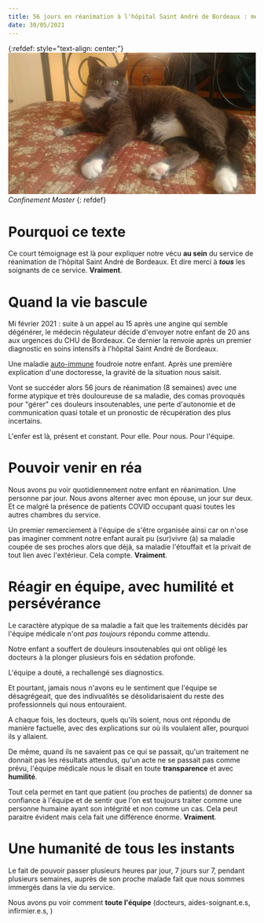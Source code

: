 ```yaml
---
title: 56 jours en réanimation à l'hôpital Saint André de Bordeaux : merci, simplement et intensément merci.
date: 30/05/2021
---
```


{:refdef: style="text-align: center;"}
![etagere](/assets/articles/journal-confine/chat.jpeg)<br> 
_Confinement Master_
{: refdef}

# Pourquoi ce texte 

Ce court témoignage est là pour expliquer notre vécu **au sein** du service de réanimation de l'hôpital Saint André de Bordeaux. Et dire merci à _**tous**_ les soignants de ce service. **Vraiment**.

# Quand la vie bascule

Mi février 2021 : suite à un appel au 15 après une angine qui semble dégénérer, le médecin régulateur décide d'envoyer notre enfant de 20 ans aux urgences du CHU de Bordeaux. Ce dernier la renvoie après un premier diagnostic en soins intensifs à l'hôpital Saint André de Bordeaux.

Une maladie [auto-immune](https://www.inserm.fr/information-en-sante/dossiers-information/maladies-auto-immunes) foudroie notre enfant. Après une première explication d'une doctoresse, la gravité de la situation nous saisit. 

Vont se succéder alors 56 jours de réanimation (8 semaines) avec une forme atypique et très douloureuse de sa maladie, des comas provoqués pour "gérer" ces douleurs insoutenables, une perte d'autonomie et de communication quasi totale et un pronostic de récupération des plus incertains.

L'enfer est là, présent et constant. Pour elle. Pour nous. Pour l'équipe.

# Pouvoir venir en réa

Nous avons pu voir quotidiennement notre enfant en réanimation. Une personne par jour. Nous avons alterner avec mon épouse, un jour sur deux. Et ce malgré la présence de patients COVID occupant quasi toutes les autres chambres du service. 

Un premier remerciement à l'équipe de s'être organisée ainsi car on n'ose pas imaginer comment notre enfant aurait pu (sur)vivre (à) sa maladie coupée de ses proches alors que déjà, sa maladie l'étouffait et la privait de tout lien avec l'extérieur. Cela compte. **Vraiment**.

# Réagir en équipe, avec humilité et persévérance 

Le caractère atypique de sa maladie a fait que les traitements décidés par l'équipe médicale n'ont _pas toujours_ répondu comme attendu. 

Notre enfant a souffert de douleurs insoutenables qui ont obligé les docteurs à la plonger plusieurs fois en sédation profonde.

L'équipe a douté, a rechallengé ses diagnostics.

Et pourtant, jamais nous n'avons eu le sentiment que l'équipe se désagrégeait, que des indivualités se désolidarisaient du reste des professionnels qui nous entouraient.

A chaque fois, les docteurs, quels qu'ils soient, nous ont répondu de manière factuelle, avec des explications sur où ils voulaient aller, pourquoi ils y allaient. 

De même, quand ils ne savaient pas ce qui se passait, qu'un traitement ne donnait pas les résultats attendus, qu'un acte ne se passait pas comme prévu, l'équipe médicale nous le disait en toute **transparence** et avec **humilité**. 

Tout cela permet en tant que patient (ou proches de patients) de donner sa confiance à l'équipe et de sentir que l'on est toujours traiter comme une personne humaine ayant son intégrité et non comme un cas. Cela peut paraitre évident mais cela fait une différence énorme. **Vraiment**.

# Une humanité de tous les instants

Le fait de pouvoir passer plusieurs heures par jour, 7 jours sur 7, pendant plusieurs semaines, auprès de son proche malade fait que nous sommes immergés dans la vie du service.

Nous avons pu voir comment **toute l'équipe** (docteurs, aides-soignant.e.s, infirmier.e.s, )